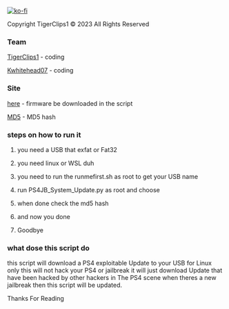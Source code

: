 [![ko-fi](https://www.ko-fi.com/img/githubbutton_sm.svg)](https://ko-fi.com/tigerclips1)

Copyright  TigerClips1 © 2023 All Rights Reserved

### Team ###

[TigerClips1](https://github.com/TigerClips1) - coding

[Kwhitehead07](https://github.com/Kwhitehead07) - coding


### Site ###

[here]( https://darthsternie.net/ps4-firmwares/) - firmware be downloaded in the script

[MD5]( https://darthsternie.net/ps4-firmwares/) - MD5 hash

### steps on how to run it ###

1. you need a USB that exfat or Fat32

2. you need linux or WSL duh

3. you need to run the runmefirst.sh as root to get your USB name

4. run PS4JB_System_Update.py as root and choose

5. when done check the md5 hash

6. and now you done 

7. Goodbye

### what dose this script do ###

this script will download a PS4 exploitable Update to your USB for Linux only this will not hack your PS4 or jailbreak it will just download Update that have been hacked by other hackers in The PS4 scene when theres a new jailbreak then this script will be updated.

Thanks For Reading